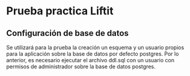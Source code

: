 # Prueba practica Liftit

## Configuración de base de datos
Se utilizará para la prueba la creación un esquema y un usuario propios para la aplicación sobre la base de datos por defecto postgres. Por lo anterior, es necesario ejecutar el archivo ddl.sql con un usuario con permisos de administrador sobre la base de datos postgres.